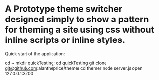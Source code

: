 # A Prototype theme switcher designed simply to show a pattern for theming a site using css without inline scripts or inline styles.


Quick start of the application: 

cd ~
mkdir quickTesting; cd quickTesting
git clone git@github.com:alantheprice/themer
cd themer
node server.js
open 127.0.0.1:3200
